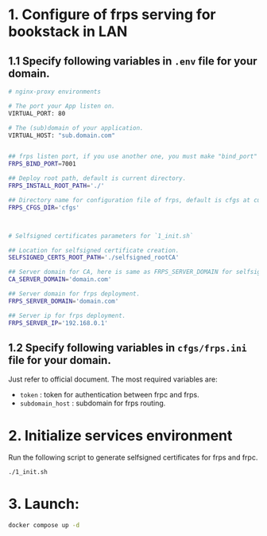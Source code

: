# 1. Configure of frps serving for bookstack in LAN

## 1.1 Specify following variables in `.env` file for your domain.

```bash
# nginx-proxy environments

# The port your App listen on.
VIRTUAL_PORT: 80

# The (sub)domain of your application.
VIRTUAL_HOST: "sub.domain.com"


## frps listen port, if you use another one, you must make "bind_port" as the same in frps.ini .
FRPS_BIND_PORT=7001

## Deploy root path, default is current directory.
FRPS_INSTALL_ROOT_PATH='./'

## Directory name for configuration file of frps, default is cfgs at current directory.
FRPS_CFGS_DIR='cfgs'



# Selfsigned certificates parameters for `1_init.sh`

## Location for selfsigned certificate creation.
SELFSIGNED_CERTS_ROOT_PATH='./selfsigned_rootCA'

## Server domain for CA, here is same as FRPS_SERVER_DOMAIN for selfsigned certificates.
CA_SERVER_DOMAIN='domain.com'

## Server domain for frps deployment.
FRPS_SERVER_DOMAIN='domain.com'

## Server ip for frps deployment.
FRPS_SERVER_IP='192.168.0.1'
```


## 1.2 Specify following variables in `cfgs/frps.ini` file for your domain.
Just refer to official document.
The most required variables are:

* `token` : token for authentication between frpc and frps.
* `subdomain_host` : subdomain for frps routing.


# 2. Initialize services environment

Run the following script to generate selfsigned certificates for frps and frpc.

```bash
./1_init.sh
```

# 3. Launch:

```bash
docker compose up -d
```

